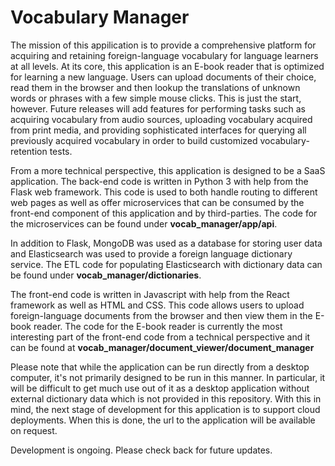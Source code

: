 # Vocabulary Manager

The mission of this appilication is to provide a comprehensive platform for acquiring and retaining foreign-language vocabulary for language learners at all levels. At its core, this application is an E-book reader that is optimized for learning a new language. Users can upload documents of their choice, read them in the browser and then lookup the translations of unknown words or phrases with a few simple mouse clicks. This is just the start, however. Future releases will add features for performing tasks such as acquiring vocabulary from audio sources, uploading vocabulary acquired from print media, and providing sophisticated interfaces for querying all previously acquired vocabulary in order to build customized vocabulary-retention tests.

From a more technical perspective, this application is designed to be a SaaS application. The back-end code is written in Python 3 with help from the Flask web framework. This code is used to both handle routing to different web pages as well as offer microservices that can be consumed by the front-end component of this application and by third-parties. The code for the microservices can be found under **vocab_manager/app/api**.

In addition to Flask, MongoDB was used as a database for storing user data and Elasticsearch was used to provide a foreign language dictionary service. The ETL code for populating Elasticsearch with dictionary data can be found under **vocab_manager/dictionaries**.

The front-end code is written in Javascript with help from the React framework as well as HTML and CSS. This code allows users to upload foreign-language documents from the browser and then view them in the E-book reader. The code for the E-book reader is currently the most interesting part of the front-end code from a technical perspective and it can be found at **vocab_manager/document_viewer/document_manager**

Please note that while the application can be run directly from a desktop computer, it's not primarily designed to be run in this manner. In particular, it will be difficult to get much use out of it as a desktop application without external dictionary data which is not provided in this repository. With this in mind, the next stage of development for this application is to support cloud deployments. When this is done, the url to the application will be available on request.

Development is ongoing. Please check back for future updates.